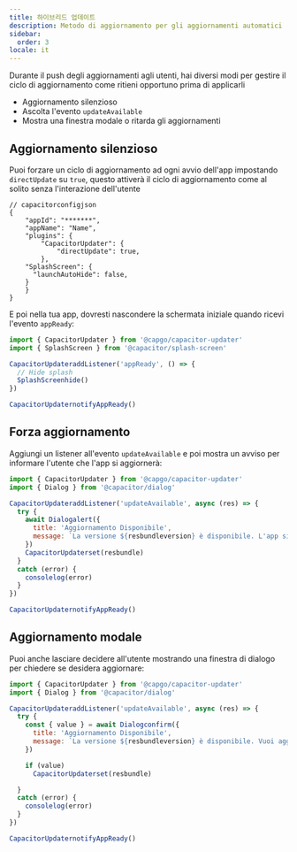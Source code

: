 ```yaml
---
title: 하이브리드 업데이트
description: Metodo di aggiornamento per gli aggiornamenti automatici
sidebar:
  order: 3
locale: it
---
```


Durante il push degli aggiornamenti agli utenti, hai diversi modi per gestire il ciclo di aggiornamento come ritieni opportuno prima di applicarli

- Aggiornamento silenzioso
- Ascolta l'evento ```updateAvailable```
- Mostra una finestra modale o ritarda gli aggiornamenti

## Aggiornamento silenzioso

Puoi forzare un ciclo di aggiornamento ad ogni avvio dell'app impostando `directUpdate` su `true`,
questo attiverà il ciclo di aggiornamento come al solito senza l'interazione dell'utente

```tsx
// capacitorconfigjson
{
	"appId": "*******",
	"appName": "Name",
	"plugins": {
		"CapacitorUpdater": {
			"directUpdate": true,
		},
    "SplashScreen": {
      "launchAutoHide": false,
    }
	}
}
```

E poi nella tua app, dovresti nascondere la schermata iniziale quando ricevi l'evento `appReady`:

```js
import { CapacitorUpdater } from '@capgo/capacitor-updater'
import { SplashScreen } from '@capacitor/splash-screen'

CapacitorUpdateraddListener('appReady', () => {
  // Hide splash
  SplashScreenhide()
})

CapacitorUpdaternotifyAppReady()
```

## Forza aggiornamento

Aggiungi un listener all'evento `updateAvailable` e poi mostra un avviso per informare l'utente che l'app si aggiornerà:

```js
import { CapacitorUpdater } from '@capgo/capacitor-updater'
import { Dialog } from '@capacitor/dialog'

CapacitorUpdateraddListener('updateAvailable', async (res) => {
  try {
    await Dialogalert({
      title: 'Aggiornamento Disponibile',
      message: `La versione ${resbundleversion} è disponibile. L'app si aggiornerà ora`,
    })
    CapacitorUpdaterset(resbundle)
  }
  catch (error) {
    consolelog(error)
  }
})

CapacitorUpdaternotifyAppReady()
```

## Aggiornamento modale

Puoi anche lasciare decidere all'utente mostrando una finestra di dialogo per chiedere se desidera aggiornare:

```js
import { CapacitorUpdater } from '@capgo/capacitor-updater'
import { Dialog } from '@capacitor/dialog'

CapacitorUpdateraddListener('updateAvailable', async (res) => {
  try {
    const { value } = await Dialogconfirm({
      title: 'Aggiornamento Disponibile',
      message: `La versione ${resbundleversion} è disponibile. Vuoi aggiornare ora?`,
    })

    if (value)
      CapacitorUpdaterset(resbundle)

  }
  catch (error) {
    consolelog(error)
  }
})

CapacitorUpdaternotifyAppReady()
```
